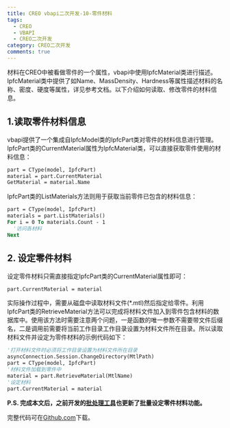 ```yaml
---
title: CREO vbapi二次开发-10-零件材料
tags:
  - CREO
  - VBAPI
  - CREO二次开发
category: CREO二次开发
comments: true
---
```


材料在CREO中被看做零件的一个属性，vbapi中使用IpfcMaterial类进行描述。IpfcMaterial类中提供了如Name、MassDensity、Hardness等属性描述材料的名称、密度、硬度等属性，详见参考文档。以下介绍如何读取、修改零件的材料信息。

## 1.读取零件材料信息

vbapi提供了一个集成自IpfcModel类的IpfcPart类对零件的材料信息进行管理。IpfcPart类的CurrentMaterial属性为IpfcMaterial类，可以直接获取零件使用的材料信息：

```vb
part = CType(model, IpfcPart)
material = part.CurrentMaterial
GetMaterial = material.Name
```

IpfcPart类的ListMaterials方法则用于获取当前零件已包含的材料信息：

```vb
part = CType(model, IpfcPart)
materials = part.ListMaterials()
For i = 0 To materials.Count - 1
  '访问各材料
Next
```

## 2. 设定零件材料

设定零件材料只需直接指定IpfcPart类的CurrentMaterial属性即可：

```vb
part.CurrentMaterial = material
```

实际操作过程中，需要从磁盘中读取材料文件(*.mtl)然后指定给零件。利用IpfcPart类的RetrieveMaterial方法可以完成将材料文件加入到零件包含材料的数据库中。使用该方法时需要注意两个问题，一是函数的唯一参数不需要带文件后缀名，二是调用前需要将当前工作目录工作目录设置为材料文件所在目录。所以读取材料文件并设定为零件材料的示例代码如下：

```vb
'打开材料文件时必须将工作目录设置为材料文件所在目录
asyncConnection.Session.ChangeDirectory(MtlPath)
part = CType(model, IpfcPart)
'材料文件加载到零件中
material = part.RetrieveMaterial(MtlName)
'设定材料
part.CurrentMaterial = material
```

**P.S. 完成本文后，之前开发的<a href="https://www.hudi.site/2019/12/23/CREO vbapi二次开发-实用小工具-批处理工具/" target="_blank">批处理工具</a>也更新了批量设定零件材料功能。**

完整代码可在<a href="https://github.com/slacker-HD/creo_vbapi" target="_blank">Github.com</a>下载。
